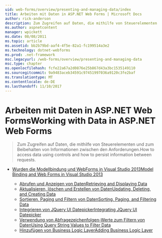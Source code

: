 ```yaml
---
uid: web-forms/overview/presenting-and-managing-data/index
title: Arbeiten mit Daten in ASP.NET Web Forms | Microsoft Docs
author: rick-anderson
description: Zum Zugreifen auf Daten, die mithilfe von Steuerelementen und zum Beibehalten von Informationen zwischen den Anforderungen.
ms.author: aspnetcontent
manager: wpickett
ms.date: 08/08/2011
ms.topic: article
ms.assetid: bb2b79bd-aaf4-4f5e-82a1-fc199514a3e2
ms.technology: dotnet-webforms
ms.prod: .net-framework
msc.legacyurl: /web-forms/overview/presenting-and-managing-data
msc.type: chapter
ms.openlocfilehash: fcfe22a67a2d0876e25b867d43a3bc1535149110
ms.sourcegitcommit: 9a9483aceb34591c97451997036a9120c3fe2baf
ms.translationtype: MT
ms.contentlocale: de-DE
ms.lasthandoff: 11/10/2017
---
```

<a name="working-with-data-in-aspnet-web-forms"></a><span data-ttu-id="41310-103">Arbeiten mit Daten in ASP.NET Web Forms</span><span class="sxs-lookup"><span data-stu-id="41310-103">Working with Data in ASP.NET Web Forms</span></span>
====================
> <span data-ttu-id="41310-104">Zum Zugreifen auf Daten, die mithilfe von Steuerelementen und zum Beibehalten von Informationen zwischen den Anforderungen.</span><span class="sxs-lookup"><span data-stu-id="41310-104">How to access data using controls and how to persist information between requests.</span></span>


- [<span data-ttu-id="41310-105">Wurden die Modellbindung und WebForms in Visual Studio 2013</span><span class="sxs-lookup"><span data-stu-id="41310-105">Model Binding and Web Forms in Visual Studio 2013</span></span>](model-binding/index.md)

    - [<span data-ttu-id="41310-106">Abrufen und Anzeigen von Daten</span><span class="sxs-lookup"><span data-stu-id="41310-106">Retrieving and Displaying Data</span></span>](model-binding/retrieving-data.md)
    - [<span data-ttu-id="41310-107">Aktualisieren, löschen und Erstellen von Daten</span><span class="sxs-lookup"><span data-stu-id="41310-107">Updating, Deleting, and Creating Data</span></span>](model-binding/updating-deleting-and-creating-data.md)
    - [<span data-ttu-id="41310-108">Sortieren, Paging und Filtern von Daten</span><span class="sxs-lookup"><span data-stu-id="41310-108">Sorting, Paging, and Filtering Data</span></span>](model-binding/sorting-paging-and-filtering-data.md)
    - [<span data-ttu-id="41310-109">Integrieren von JQuery UI Datepicker</span><span class="sxs-lookup"><span data-stu-id="41310-109">Integrating JQuery UI Datepicker</span></span>](model-binding/integrating-jquery-ui.md)
    - [<span data-ttu-id="41310-110">Verwendung von Abfragezeichenfolgen-Werte zum Filtern von Daten</span><span class="sxs-lookup"><span data-stu-id="41310-110">Using Query String Values to Filter Data</span></span>](model-binding/using-query-string-values-to-retrieve-data.md)
    - [<span data-ttu-id="41310-111">Hinzufügen von Business Logic Layer</span><span class="sxs-lookup"><span data-stu-id="41310-111">Adding Business Logic Layer</span></span>](model-binding/adding-business-logic-layer.md)
